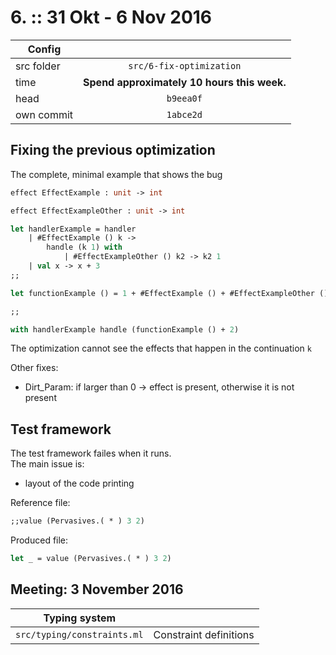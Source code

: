 # 6. :: 31 Okt - 6 Nov 2016
| Config        |          |
| ------------- |:--------:|
| src folder    | `src/6-fix-optimization` |
| time          | **Spend approximately 10 hours this week.**      |
| head          | `b9eea0f`      |
| own commit          | `1abce2d`      |

## Fixing the previous optimization
The complete, minimal example that shows the bug
```ocaml
effect EffectExample : unit -> int

effect EffectExampleOther : unit -> int

let handlerExample = handler
	| #EffectExample () k ->
		handle (k 1) with
			| #EffectExampleOther () k2 -> k2 1
	| val x -> x + 3
;;

let functionExample () = 1 + #EffectExample () + #EffectExampleOther ()

;;

with handlerExample handle (functionExample () + 2)
```
The optimization cannot see the effects that happen in the continuation `k`

Other fixes:
- Dirt_Param: if larger than 0 -> effect is present, otherwise it is not present

## Test framework
The test framework failes when it runs.  
The main issue is:
- layout of the code printing

Reference file:
```ocaml
;;value (Pervasives.( * ) 3 2)
```
Produced file:
```ocaml
let _ = value (Pervasives.( * ) 3 2)
```

## Meeting: 3 November 2016


| Typing system        |          |
| ------------- |:--------:|
| `src/typing/constraints.ml` | Constraint definitions |
